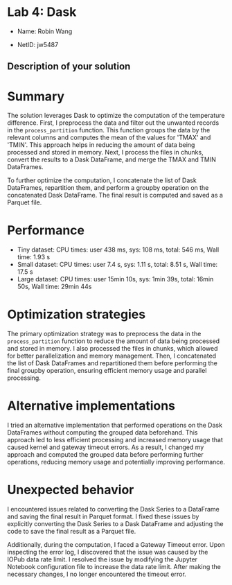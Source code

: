 # Lab 4: Dask

- Name: Robin Wang

- NetID: jw5487

## Description of your solution


# Summary

The solution leverages Dask to optimize the computation of the temperature difference. First, I preprocess the data and filter out the unwanted records in the `process_partition` function. This function groups the data by the relevant columns and computes the mean of the values for 'TMAX' and 'TMIN'. This approach helps in reducing the amount of data being processed and stored in memory. Next, I process the files in chunks, convert the results to a Dask DataFrame, and merge the TMAX and TMIN DataFrames.

To further optimize the computation, I concatenate the list of Dask DataFrames, repartition them, and perform a groupby operation on the concatenated Dask DataFrame. The final result is computed and saved as a Parquet file.

# Performance

- Tiny dataset: CPU times: user 438 ms, sys: 108 ms, total: 546 ms, Wall time: 1.93 s
- Small dataset: CPU times: user 7.4 s, sys: 1.11 s, total: 8.51 s, Wall time: 17.5 s
- Large dataset: CPU times: user 15min 10s, sys: 1min 39s, total: 16min 50s, Wall time: 29min 44s

# Optimization strategies

The primary optimization strategy was to preprocess the data in the `process_partition` function to reduce the amount of data being processed and stored in memory. I also processed the files in chunks, which allowed for better parallelization and memory management. Then, I concatenated the list of Dask DataFrames and repartitioned them before performing the final groupby operation, ensuring efficient memory usage and parallel processing.

# Alternative implementations

I tried an alternative implementation that performed operations on the Dask DataFrames without computing the grouped data beforehand. This approach led to less efficient processing and increased memory usage that caused kernel and gateway timeout errors. As a result, I changed my approach and computed the grouped data before performing further operations, reducing memory usage and potentially improving performance.

# Unexpected behavior

I encountered issues related to converting the Dask Series to a DataFrame and saving the final result in Parquet format. I fixed these issues by explicitly converting the Dask Series to a Dask DataFrame and adjusting the code to save the final result as a Parquet file.

Additionally, during the computation, I faced a Gateway Timeout error. Upon inspecting the error log, I discovered that the issue was caused by the IOPub data rate limit. I resolved the issue by modifying the Jupyter Notebook configuration file to increase the data rate limit. After making the necessary changes, I no longer encountered the timeout error.


